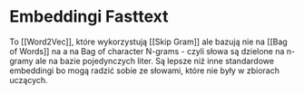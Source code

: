 # Embeddingi Fasttext

To [[Word2Vec]], które wykorzystują [[Skip Gram]] ale bazują nie na [[Bag of Words]] na a na Bag of character N-grams - czyli słowa są dzielone na n-gramy ale na bazie pojedynczych liter. Są lepsze niż inne standardowe embeddingi bo mogą radzić sobie ze słowami, które nie były w zbiorach uczących. 